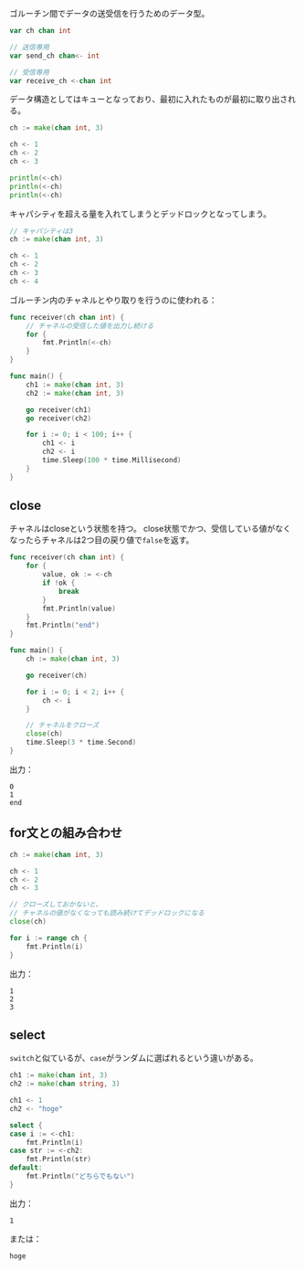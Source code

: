 ゴルーチン間でデータの送受信を行うためのデータ型。
```go
var ch chan int

// 送信専用
var send_ch chan<- int

// 受信専用
var receive_ch <-chan int
```
データ構造としてはキューとなっており、最初に入れたものが最初に取り出される。
```go
ch := make(chan int, 3)

ch <- 1
ch <- 2
ch <- 3

println(<-ch)
println(<-ch)
println(<-ch)
```
キャパシティを超える量を入れてしまうとデッドロックとなってしまう。
```go
// キャパシティは3
ch := make(chan int, 3)

ch <- 1
ch <- 2
ch <- 3
ch <- 4
```
ゴルーチン内のチャネルとやり取りを行うのに使われる：
```go
func receiver(ch chan int) {
	// チャネルの受信した値を出力し続ける
	for {
		fmt.Println(<-ch)
	}
}

func main() {
	ch1 := make(chan int, 3)
	ch2 := make(chan int, 3)

	go receiver(ch1)
	go receiver(ch2)

	for i := 0; i < 100; i++ {
		ch1 <- i
		ch2 <- i
		time.Sleep(100 * time.Millisecond)
	}
}
```

## close
チャネルはcloseという状態を持つ。
close状態でかつ、受信している値がなくなったらチャネルは2つ目の戻り値で`false`を返す。
```go
func receiver(ch chan int) {
	for {
		value, ok := <-ch
		if !ok {
			break
		}
		fmt.Println(value)
	}
	fmt.Println("end")
}

func main() {
	ch := make(chan int, 3)

	go receiver(ch)

	for i := 0; i < 2; i++ {
		ch <- i
	}

	// チャネルをクローズ
	close(ch)
	time.Sleep(3 * time.Second)
}
```
出力：
```
0
1
end
```

## for文との組み合わせ
```go
ch := make(chan int, 3)

ch <- 1
ch <- 2
ch <- 3

// クローズしておかないと、
// チャネルの値がなくなっても読み続けてデッドロックになる
close(ch)

for i := range ch {
	fmt.Println(i)
}
```
出力：
```
1
2
3
```

## select
`switch`と似ているが、`case`がランダムに選ばれるという違いがある。
```go
ch1 := make(chan int, 3)
ch2 := make(chan string, 3)

ch1 <- 1
ch2 <- "hoge"

select {
case i := <-ch1:
	fmt.Println(i)
case str := <-ch2:
	fmt.Println(str)
default:
	fmt.Println("どちらでもない")
}
```
出力：
```
1
```
または：
```
hoge
```

